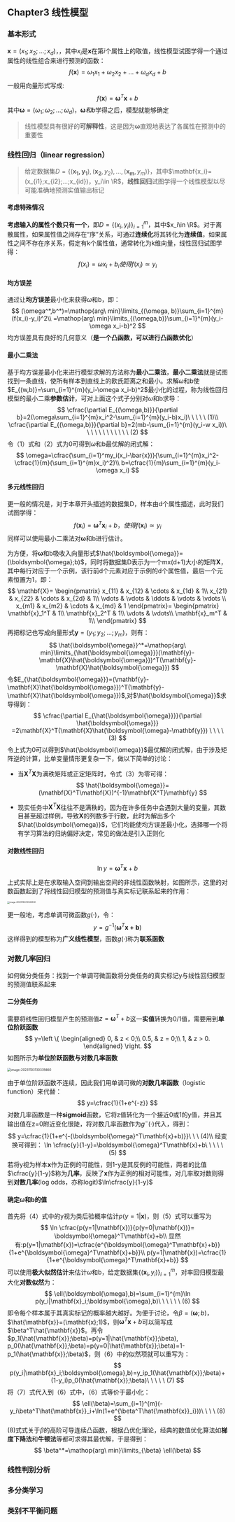 ## Chapter3 线性模型

### 基本形式

$\mathbf{x}=(x_1;x_2;...;x_d)$，，其中$x_i$是$\mathbf{x}$在第$i$个属性上的取值，线性模型试图学得一个通过属性的线性组合来进行预测的函数：
$$
f(\mathbf{x})=\omega_1x_1+\omega_2x_2+...+\omega_dx_d+b
$$
一般用向量形式写成:
$$
f(\mathbf{x})=\boldsymbol{\omega}^T\mathbf{x}+b
$$
其中$\boldsymbol{\omega}=(\omega_1;\omega_2;...;\omega_d)$，$\boldsymbol{\omega}和b$学得之后，模型就能够确定

> 线性模型具有很好的**可解释性**，这是因为$\boldsymbol{\omega}$直观地表达了各属性在预测中的重要性

### 线性回归（linear regression）

> 给定数据集$D=\{(\mathbf{x_1,y_1}),(\mathbf{x_2},y_2),...,(\mathbf{x_m},y_m)\}$，其中$\mathbf{x_i}=(x_{i1};x_{i2};...;x_{id})，y_i\in \R$，**线性回归**试图学得一个线性模型以尽可能准确地预测实值输出标记

#### 考虑特殊情况

**考虑输入的属性个数只有一个**，即$D=\{(x_i,y_i)\}_{i=1}^{m}$，其中$x_i\in \R$。对于离散属性，如果属性值之间存在“序”关系，可通过**连续化**将其转化为**连续值**，如果属性之间不存在序关系，假定有k个属性值，通常转化为k维向量，线性回归试图学得：
$$
f(x_i)=\omega x_i+b_i使得f(x_i)\simeq y_i
$$

#### 均方误差

通过让**均方误差**最小化来获得$\omega$和b，即：
$$
(\omega^*,b^*)=\mathop{arg\ min}\limits_{(\omega, b)}\sum_{i=1}^{m}(f(x_i)-y_i)^2\\
=\mathop{arg\ min}\limits_{(\omega,b)}\sum_{i=1}^{m}(y_i-\omega x_i-b)^2
$$
均方误差具有良好的几何意义（**是一个凸函数，可以进行凸函数优化**）

#### 最小二乘法

基于均方误差最小化来进行模型求解的方法称为**最小二乘法**，**最小二乘法**就是试图找到一条直线，使所有样本到直线上的欧氏距离之和最小。求解$\omega$和b使$E_{(w,b)}=\sum_{i=1}^{m}(y_i-\omega x_i-b)^2$最小化的过程，称为线性回归模型的最小二乘**参数估计**，可对上面这个式子分别对$\omega$和b求导：
$$
\cfrac{\partial E_{(\omega,b)}}{\partial b}=2(\omega\sum_{i=1}^{m}x_i^2-\sum_{i=1}^{m}(y_i-b)x_i)\ \ \ \ \  (1)\\
\cfrac{\partial E_{(\omega,b)}}{\partial b}=2(mb-\sum_{i=1}^{m}(y_i-w x_i))\ \ \ \ \ \  \ \ \ \ \ \ (2)
$$
令（1）式和（2）式为0可得到$\omega$和b最优解的闭式解：
$$
\omega=\cfrac{\sum_{i=1}^my_i(x_i-\bar{x})}{\sum_{i=1}^{m}x_i^2-\cfrac{1}{m}(\sum_{i=1}^{m}x_i)^2}\\
b=\cfrac{1}{m}\sum_{i=1}^{m}(y_i-\omega x_i)
$$

#### 多元线性回归

更一般的情况是，对于本章开头描述的数据集D，样本由d个属性描述，此时我们试图学得：
$$
f(\mathbf{x}_i)=\boldsymbol{\omega}^T\mathbf{x}_i+b，使得f(\mathbf{x}_i)\simeq y_i
$$
同样可以使用最小二乘法对$\boldsymbol{\omega}$和b进行估计。

为方便，将$\boldsymbol{\omega}$和b吸收入向量形式$\hat{\boldsymbol{\omega}}=(\boldsymbol{\omega};b)$，同时将数据集D表示为一个mx(d+1)大小的矩阵$\mathbf{X}$，其中每行对应于一个示例，该行前d个元素对应于示例的d个属性值，最后一个元素恒置为1，即：
$$
\mathbf{X}=
\begin{pmatrix}
x_{11} & x_{12} & \cdots & x_{1d} & 1\\
x_{21} & x_{22} & \cdots & x_{2d} & 1\\
\vdots & \vdots & \ddots & \vdots & \vdots \\
x_{m1} & x_{m2} & \cdots & x_{md} & 1
\end{pmatrix}=
\begin{pmatrix}
\mathbf{x}_1^T & 1\\
\mathbf{x}_2^T & 1\\
\vdots & \vdots\\
\mathbf{x}_m^T & 1\\
\end{pmatrix}
$$
再把标记也写成向量形式$\mathbf{y}=(y_1;y_2;...;y_m)$，则有：
$$
\hat{\boldsymbol{\omega}}^*=\mathop{arg\ min}\limits_{\hat{\boldsymbol{\omega}}}(\mathbf{y}-\mathbf{X}\hat{\boldsymbol{\omega}})^T(\mathbf{y}-\mathbf{X}\hat{\boldsymbol{\omega}})
$$
令$E_{\hat{\boldsymbol{\omega}}}=(\mathbf{y}-\mathbf{X}\hat{\boldsymbol{\omega}})^T(\mathbf{y}-\mathbf{X}\hat{\boldsymbol{\omega}})$,对$\hat{\boldsymbol{\omega}}$求导得到：
$$
\cfrac{\partial E_{\hat{\boldsymbol{\omega}}}}{\partial \hat{\boldsymbol{\omega}}}
=2\mathbf{X}^T(\mathbf{X}\hat{\boldsymbol{\omega}-\mathbf{y}})
\ \ \ \ (3)
$$
令上式为0可以得到$\hat{\boldsymbol{\omega}}$最优解的闭式解，由于涉及矩阵逆的计算，比单变量情形更复杂一下，做以下简单的讨论：

* 当$\mathbf{X}^T\mathbf{X}$为满秩矩阵或正定矩阵时，令式（3）为零可得：
  $$
  \hat{\boldsymbol{\omega}}=(\mathbf{X}^T\mathbf{X})^{-1}\mathbf{X^T}\mathbf{y}
  $$

* 现实任务中$\mathbf{X}^T\mathbf{X}$往往不是满秩的，因为在许多任务中会遇到大量的变量，其数目甚至超过样例，导致$\mathbf{X}$的列数多于行数，此时为解出多个$\hat{\boldsymbol{\omega}}$，它们均能使均方误差最小化，选择哪一个将有学习算法的归纳偏好决定，常见的做法是引入正则化

#### 对数线性回归

$$
\ln y=\boldsymbol{\omega}^T\mathbf{x}+b
$$

上式实际上是在求取输入空间到输出空间的非线性函数映射，如图所示，这里的对数函数起到了将线性回归模型的预测值与真实标记联系起来的作用：

<img src=".assets/image-20231102212149530.png" alt="image-20231102212149530" style="zoom:33%;" />

更一般地，考虑单调可微函数$g(·)$，令：
$$
y=g^{-1}(\boldsymbol{\omega}^T\mathbf{x+b})
$$
这样得到的模型称为**广义线性模型**，函数$g(·)$称为**联系函数**

### 对数几率回归

如何做分类任务：找到一个单调可微函数将分类任务的真实标记y与线性回归模型的预测值联系起来

#### 二分类任务

需要将线性回归模型产生的预测值$z=\boldsymbol{\omega}^T+b$这一**实值**转换为0/1值，需要用到**单位阶跃函数**
$$
y=\left \{
\begin{aligned}
0, & z < 0;\\
0.5, & z = 0;\\
1, & z > 0.
\end{aligned}
\right.
$$
如图所示为**单位阶跃函数与对数几率函数**

<img src=".assets/image-20231103130335660.png" alt="image-20231103130335660" style="zoom: 50%;" />

由于单位阶跃函数不连续，因此我们用单调可微的**对数几率函数**（logistic function）来代替：
$$
y=\cfrac{1}{1+e^{-z}}
$$
对数几率函数是一种**sigmoid**函数，它将z值转化为一个接近0或1的y值，并且其输出值在z=0附近变化很陡，将对数几率函数作为$g^{-}(·)$代入，得到：
$$
y=\cfrac{1}{1+e^{-(\boldsymbol{\omega}^T\mathbf{x}+b)}}\ \  \ (4)\\
经变换可得到：
\ln \cfrac{y}{1-y}=\boldsymbol{\omega}^T\mathbf{x}+b\ \ \ \ \ (5)
$$
若将y视为样本$\mathbf{x}$作为正例的可能性，则1-y是其反例的可能性，两者的比值$\cfrac{y}{1-y}$称为**几率**，反映了$\mathbf{x}$作为正例的相对可能性，对几率取对数则得到**对数几率**(log odds，亦称logit)$\ln\cfrac{y}{1-y}$

#### 确定$\omega$和b的值

首先将（4）式中的y视为类后验概率估计$p(y=1|\mathbf{x})$，则（5）式可以重写为
$$
\ln \cfrac{p(y=1|\mathbf{x})}{p(y=0|\mathbf{x})}=
\boldsymbol{\omega}^T\mathbf{x}+b\\
显然有:p(y=1|\mathbf{x})=\cfrac{e^{\boldsymbol{\omega}^T\mathbf{x}+b}}{1+e^{\boldsymbol{\omega}^T\mathbf{x}+b}}\\
p(y=1|\mathbf{x})=\cfrac{1}{1+e^{\boldsymbol{\omega}^T\mathbf{x}+b}}
$$
可以使用**极大似然估计**来估计$\omega$和b，给定数据集$\{(\mathbf{x}_i,y_i)\}_{i=1}^{m}$，对率回归模型最大化**对数似然**为：
$$
\ell(\boldsymbol{\omega},b)=\sum_{i=1}^{m}\ln p(y_i|\mathbf{x}_i;\boldsymbol{\omega},b)\ \ \ \ \ \ (6)
$$
即令每个样本属于其真实标记的概率越大越好。为便于讨论，令$\beta=(\boldsymbol{\omega};b)$，$\hat{\mathbf{x}}=(\mathbf{x};1)$，则$\boldsymbol{\omega}^T\mathbf{x}+b$可以简写成$\beta^T\hat{\mathbf{x}}$。再令$p_1(\hat{\mathbf{x}};\beta)=p(y=1|\hat{\mathbf{x}};\beta), p_0(\hat{\mathbf{x}};\beta)=p(y=0|\hat{\mathbf{x}};\beta)=1-p_1(\hat{\mathbf{x}};\beta)$，则（6）中的似然项就可以重写为：
$$
p(y_i|\mathbf{x}_i;\boldsymbol{\omega},b)=y_ip_1(\hat{\mathbf{x}};\beta)+(1-y_i)p_0(\hat{\mathbf{x}};\beta)\ \ \ \ \ (7)
$$
将（7）式代入到（6）式中，（6）式等价于最小化：
$$
\ell(\beta)=\sum_{i=1}^{m}(-y_i\beta^T\hat{\mathbf{x}}_i+\ln(1+e^{\beta^T\hat{\mathbf{x}}_i}))\ \ \ \ (8)
$$
(8)式式关于$\beta$的高阶可导连续凸函数，根据凸优化理论，经典的数值优化算法如**梯度下降法**和**牛顿法**等都可求得其最优解，于是得到：
$$
\beta^*=\mathop{arg\ min}\limits_{\beta} \ell(\beta)
$$

### 线性判别分析

### 多分类学习

### 类别不平衡问题